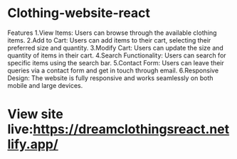 # Clothing-website-react
Features
1.View Items: Users can browse through the available clothing items.
2.Add to Cart: Users can add items to their cart, selecting their preferred size and quantity.
3.Modify Cart: Users can update the size and quantity of items in their cart.
4.Search Functionality: Users can search for specific items using the search bar.
5.Contact Form: Users can leave their queries via a contact form and get in touch through email.
6.Responsive Design: The website is fully responsive and works seamlessly on both mobile and large devices.


# View site live:https://dreamclothingsreact.netlify.app/


